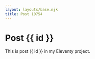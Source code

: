```yaml
---
layout: layouts/base.njk
title: Post 10754
---
```


# Post {{ id }}

This is post {{ id }} in my Eleventy project.
